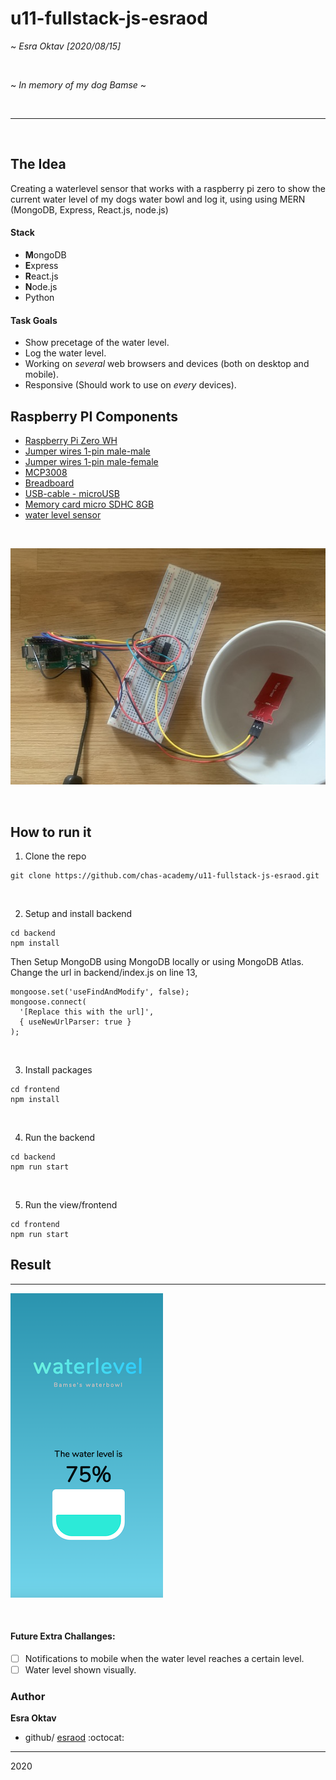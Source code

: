 # u11-fullstack-js-esraod

~ _Esra Oktav [2020/08/15]_

</br>

~ _In memory of my dog Bamse_ ~

</br>

---

</br>

## The Idea

Creating a waterlevel sensor that works with a raspberry pi zero to show the current water level of my dogs water bowl and log it, using
using MERN (MongoDB, Express, React.js, node.js)
</br>

#### Stack

- **M**ongoDB
- **E**xpress
- **R**eact.js
- **N**ode.js
- Python
  </br>

#### Task Goals

- Show precetage of the water level.
- Log the water level.
- Working on _several_ web browsers and devices (both on desktop and mobile).
- Responsive (Should work to use on _every_ devices).
  </br>

## Raspberry PI Components

- [Raspberry Pi Zero WH](https://www.electrokit.com/en/product/raspberry-pi-zero-wh-board-with-header-2/)
- [Jumper wires 1-pin male-male](https://www.electrokit.com/en/product/jumper-wires-1-pin-male-male-150mm-10-pack/)
- [Jumper wires 1-pin male-female](https://www.electrokit.com/en/product/jumper-wires-1-pin-male-female-150mm-10-pack/)
- [MCP3008](https://www.electrokit.com/en/product/mcp3008-i-p-dip-16-adc-8-ch-10-bit-spi/)
- [Breadboard](https://www.electrokit.com/en/product/solderless-breadboard-840-tie-points-2/)
- [USB-cable - microUSB](https://www.electrokit.com/en/product/usb-kabel-med-strombrytare-microusb-2/)
- [Memory card micro SDHC 8GB](https://www.electrokit.com/en/product/memory-card-microsdhc-8gb/)
- [water level sensor](https://www.kjell.com/se/produkter/el-verktyg/arduino/tillbehor/luxorparts-vattensensor-for-arduino-p87889)

</br>

![raspberrypi](docs/raspberrypi.jpg)

</br>

## How to run it

1. Clone the repo

```
git clone https://github.com/chas-academy/u11-fullstack-js-esraod.git
```

</br>

2. Setup and install backend

```
cd backend
npm install
```

Then Setup MongoDB
using MongoDB locally or using MongoDB Atlas.
</br>
Change the url in backend/index.js on line 13,

```
mongoose.set('useFindAndModify', false);
mongoose.connect(
  '[Replace this with the url]',
  { useNewUrlParser: true }
);
```

</br>

3. Install packages

```
cd frontend
npm install
```

</br>

4. Run the backend

```
cd backend
npm run start
```

</br>

5. Run the view/frontend

```
cd frontend
npm run start
```

## Result

---

![waterlevel](docs/waterlevel.png)

</br>

#### Future Extra Challanges:

- [ ] Notifications to mobile when the water level reaches a certain level.
- [ ] Water level shown visually.
      </br>

### Author

**Esra Oktav**

- github/
  [esraod](https://www.github.com/esraod) :octocat:

---

2020
